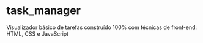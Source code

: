 # task_manager
Visualizador básico de tarefas construído 100% com técnicas de front-end: HTML, CSS e JavaScript
